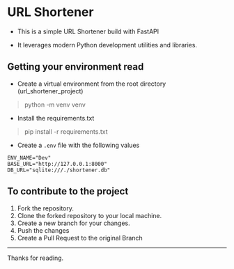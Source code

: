 # URL Shortener

* This is a simple URL Shortener build with FastAPI

* It leverages modern Python development utilities and libraries.

## Getting your environment read

* Create a virtual environment from the root directory (url_shortener_project)
> python -m venv venv

* Install the requirements.txt 
> pip install -r requirements.txt

* Create a `.env` file with the following values

```
ENV_NAME="Dev"
BASE_URL="http://127.0.0.1:8000"
DB_URL="sqlite:///./shortener.db"
```

## To contribute to the project
1. Fork the repository.
2. Clone the forked repository to your local machine.
3. Create a new branch for your changes.
4. Push the changes
5. Create a Pull Request to the original Branch

****

Thanks for reading. 


